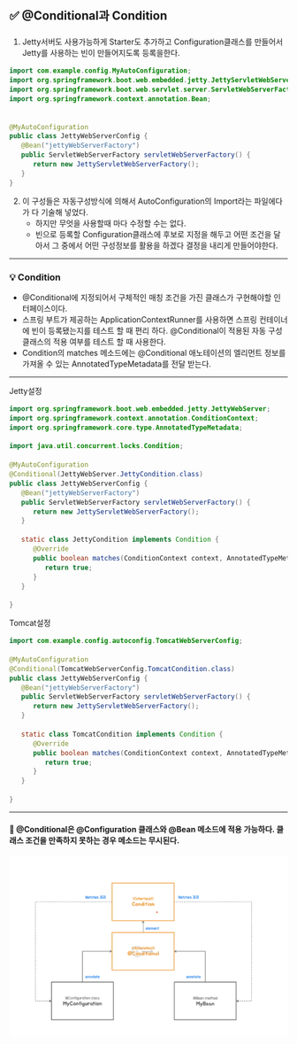 ## ✅ @Conditional과 Condition

### 


1. Jetty서버도 사용가능하게 Starter도 추가하고 Configuration클래스를 만들어서 Jetty를 사용하는 빈이 만들어지도록 등록을한다.
```java
import com.example.config.MyAutoConfiguration;
import org.springframework.boot.web.embedded.jetty.JettyServletWebServerFactory;
import org.springframework.boot.web.servlet.server.ServletWebServerFactory;
import org.springframework.context.annotation.Bean;


@MyAutoConfiguration
public class JettyWebServerConfig {
   @Bean("jettyWebServerFactory")
   public ServletWebServerFactory servletWebServerFactory() {
      return new JettyServletWebServerFactory();
   }
}
```

2. 이 구성들은 자동구성방식에 의해서 AutoConfiguration의 Import라는 파일에다가 다 기술해 넣었다.
   - 하지만 무엇을 사용할때 마다 수정할 수는 없다.
   - 빈으로 등록할 Configuration클래스에 후보로 지정을 해두고 어떤 조건을 달아서 그 중에서 어떤 구성정보를 활용을 하겠다 결정을 내리게 만들어야한다.
---
### 💡 Condition
   - @Conditional에 지정되어서 구체적인 매칭 조건을 가진 클래스가 구현해야할 인터페이스이다.
   - 스프링 부트가 제공하는 ApplicationContextRunner를 사용하면 스프링 컨테이너에 빈이 등록됐는지를 테스트 할 때 편리
     하다. @Conditional이 적용된 자동 구성 클래스의 적용 여부를 테스트 할 때 사용한다.
   - Condition의 matches 메소드에는 @Conditional 애노테이션의 엘리먼트 정보를 가져올 수 있는
     AnnotatedTypeMetadata를 전달 받는다.
---

Jetty설정
```java
import org.springframework.boot.web.embedded.jetty.JettyWebServer;
import org.springframework.context.annotation.ConditionContext;
import org.springframework.core.type.AnnotatedTypeMetadata;

import java.util.concurrent.locks.Condition;

@MyAutoConfiguration
@Conditional(JettyWebServer.JettyCondition.class)
public class JettyWebServerConfig {
   @Bean("jettyWebServerFactory")
   public ServletWebServerFactory servletWebServerFactory() {
      return new JettyServletWebServerFactory();
   }

   static class JettyCondition implements Condition {
      @Override
      public boolean matches(ConditionContext context, AnnotatedTypeMetadata metadata) {
         return true;
      }
   }

}
```

Tomcat설정

```java
import com.example.config.autoconfig.TomcatWebServerConfig;

@MyAutoConfiguration
@Conditional(TomcatWebServerConfig.TomcatCondition.class)
public class JettyWebServerConfig {
   @Bean("jettyWebServerFactory")
   public ServletWebServerFactory servletWebServerFactory() {
      return new JettyServletWebServerFactory();
   }

   static class TomcatCondition implements Condition {
      @Override
      public boolean matches(ConditionContext context, AnnotatedTypeMetadata metadata) {
         return true;
      }
   }

}
```
---
#### 📌  @Conditional은 @Configuration 클래스와 @Bean 메소드에 적용 가능하다. 클래스 조건을 만족하지 못하는 경우 메소드는 무시된다.

![img.png](img.png)